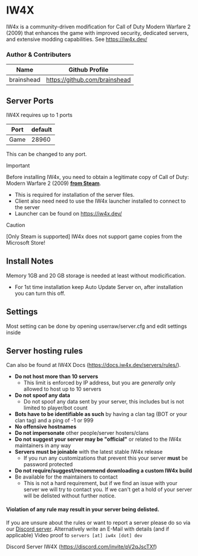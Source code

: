 # IW4X

IW4x is a community-driven modification for Call of Duty Modern Warfare 2 (2009) that enhances the game with improved security, dedicated servers, and extensive modding capabilities.
See https://iw4x.dev/

 ### Author & Contributers
| Name        | Github Profile  |
| ------------- |-------------|
|   brainshead   | https://github.com/brainshead |

## Server Ports

IW4X requires up to 1 ports

| Port    | default       |
|---------|---------------|
| Game    | 28960         |

This can be changed to any port.


> [!IMPORTANT]
>
> Before installing IW4x, you need to obtain a legitimate copy of Call of Duty: Modern Warfare 2 (2009) [__from Steam__](https://store.steampowered.com/app/10180/Call_of_Duty_Modern_Warfare_2_2009/).
> - This is required for installation of the server files.
> - Client also need need to use the IW4x launcher installed to connect to the server
> - Launcher can be found on https://iw4x.dev/ 

> [!CAUTION]
> [Only Steam is supported] IW4x does not support game copies from the Microsoft Store!

## Install Notes
Memory 1GB and 20 GB storage is needed at least without modicification. 
- For 1st time installation keep Auto Update Server on, after installation you can turn this off.

## Settings

Most setting can be done by opening userraw/server.cfg and edit settings inside

## Server hosting rules 
Can also be found at IW4X Docs (https://docs.iw4x.dev/servers/rules/).

- __Do not host more than 10 servers__
  - This limit is enforced by IP address, but you are _generally_ only allowed to host up to 10 servers
- __Do not spoof any data__
  - Do not spoof any data sent by your server, this includes but is not limited to player/bot count
- __Bots have to be identifiable as such__ by having a clan tag (BOT or your clan tag) and a ping of -1 or 999
- __No offensive hostnames__
- __Do not impersonate__ other people/server hosters/clans
- __Do not suggest your server may be "official"__ or related to the IW4x maintainers in any way
- __Servers must be joinable__ with the latest stable IW4x release
  - If you run any customizations that prevent this your server __must__ be password protected
- __Do not require/suggest/recommend downloading a custom IW4x build__
- Be available for the maintainers to contact
  - This is not a hard requirement, but if we find an issue with your server we will try to contact you. If we can't get a hold of your server will be delisted without further notice.

#### __Violation of any rule may result in your server being delisted.__

If you are unsure about the rules or want to report a server please do so via our [Discord server](https://discord.com/invite/pV2qJscTXf). Alternatively write an E-Mail with details (and if applicable) Video proof to `servers [at] iw4x [dot] dev`

Discord Server IW4X (https://discord.com/invite/pV2qJscTXf) 
